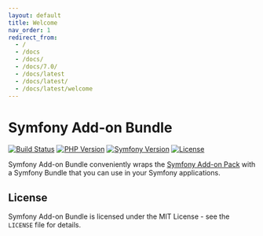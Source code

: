 ```yaml
---
layout: default
title: Welcome
nav_order: 1
redirect_from:
  - /
  - /docs
  - /docs/
  - /docs/7.0/
  - /docs/latest
  - /docs/latest/
  - /docs/latest/welcome
---
```


# Symfony Add-on Bundle

[![Build Status](https://github.com/darkwebdesign/symfony-addon-bundle/actions/workflows/build.yaml/badge.svg?branch=7.0)](https://github.com/darkwebdesign/symfony-addon-bundle/actions/workflows/build.yaml)
[![PHP Version](https://img.shields.io/badge/php-8.2%2B-777BB3.svg)](https://php.net/)
[![Symfony Version](https://img.shields.io/badge/symfony-7.0-93C74B.svg)](https://symfony.com/)
[![License](https://poser.pugx.org/darkwebdesign/symfony-addon-bundle/license?format=flat)](https://packagist.org/packages/darkwebdesign/symfony-addon-bundle)

Symfony Add-on Bundle conveniently wraps the [Symfony Add-on Pack](https://darkwebdesign.github.io/symfony-addon-pack/docs/7.0) with a Symfony Bundle that you can use
in your Symfony applications.

## License

Symfony Add-on Bundle is licensed under the MIT License - see the `LICENSE` file for details.

